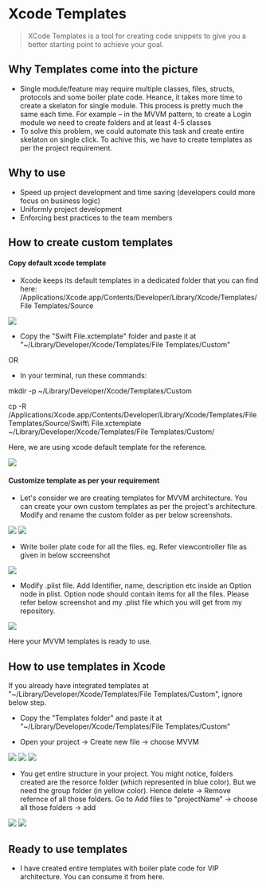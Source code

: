 # Xcode Templates
> XCode Templates is a tool for creating code snippets to give you a better starting point to achieve your goal. 


## Why Templates come into the picture

- Single module/feature may require multiple classes, files, structs, protocols and some boiler plate code. Heance, it takes more time to create a skelaton for single module. This process is pretty much the same each time. For example – in the MVVM pattern, to create a Login module we need to create folders and at least 4-5 classes
- To solve this problem, we could automate this task and create entire skelaton on single click. To achive this, we have to create templates as per the project requirement.

## Why to use 

- Speed up project development and time saving (developers could more focus on business logic)
- Uniformly project development
- Enforcing best practices to the team members

## How to create custom templates

#### Copy default xcode template
- Xcode keeps its default templates in a dedicated folder that you can find here:
/Applications/Xcode.app/Contents/Developer/Library/Xcode/Templates/File Templates/Source

![](screen1.png)

- Copy the "Swift File.xctemplate" folder and paste it at "~/Library/Developer/Xcode/Templates/File Templates/Custom"

OR

 - In your terminal, run these commands:

mkdir -p ~/Library/Developer/Xcode/Templates/Custom

cp -R /Applications/Xcode.app/Contents/Developer/Library/Xcode/Templates/File Templates/Source/Swift\ File.xctemplate ~/Library/Developer/Xcode/Templates/File Templates/Custom/

Here, we are using xcode default template for the reference. 

![](screen2.png)

#### Customize template as per your requirement
- Let's consider we are creating templates for MVVM architecture. You can create your own custom templates as per the project's architecture.
Modify and rename the custom folder as per below screenshots.
 
 ![](screen3.png)
 ![](screen4.png)

- Write boiler plate code for all the files.
eg. Refer viewcontroller file as given in below sccreenshot

![](screen5.png)

- Modify .plist file. 
Add Identifier, name, description etc inside an Option node in plist. Option node should contain items for all the files.
Please refer below screenshot and my .plist file which you will get from my repository. 

![](screen6.png)

Here your MVVM templates is ready to use.

## How to use templates in Xcode

 If you already have integrated templates at "~/Library/Developer/Xcode/Templates/File Templates/Custom",  ignore below step.

- Copy the "Templates folder" and paste it at "~/Library/Developer/Xcode/Templates/File Templates/Custom"

- Open your project -> Create new file -> choose MVVM 

![](screen7.png)
![](screen8.png)
![](screen9.png)

- You get entire structure in your project. You might notice, folders created are the resorce folder (which represented in blue color). But we need the group folder (in yellow color). Hence delete -> Remove refernce of all those folders. Go to Add files to "projectName" -> choose all those folders -> add

![](screen10.png)
![](screen11.png)

## Ready to use templates

- I have created entire templates with boiler plate code for VIP architecture. You can consume it from here.


